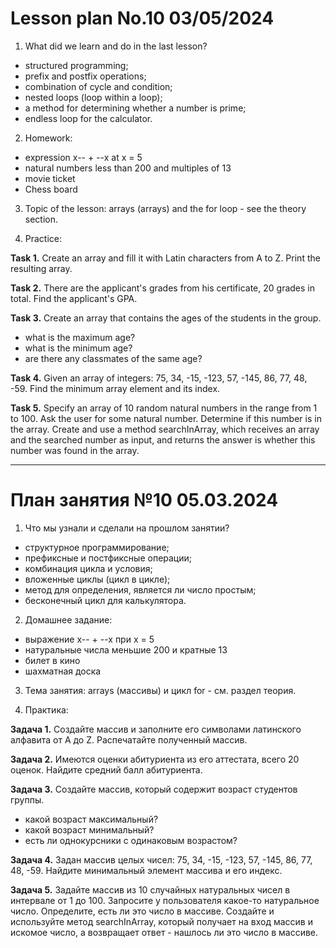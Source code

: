 # Lesson plan No.10 03/05/2024

1. What did we learn and do in the last lesson?
- structured programming;
- prefix and postfix operations;
- combination of cycle and condition;
- nested loops (loop within a loop);
- a method for determining whether a number is prime;
- endless loop for the calculator.

2. Homework:
- expression x-- + --x at x = 5
- natural numbers less than 200 and multiples of 13
- movie ticket
- Chess board

3. Topic of the lesson:
   arrays (arrays) and the for loop - see the theory section.

4. Practice:

**Task 1.**
Create an array and fill it with Latin characters from A to Z.
Print the resulting array.

**Task 2.**
There are the applicant's grades from his certificate, 20 grades in total.
Find the applicant's GPA.

**Task 3.**
Create an array that contains the ages of the students in the group.
- what is the maximum age?
- what is the minimum age?
- are there any classmates of the same age?

**Task 4.**
Given an array of integers: 75, 34, -15, -123, 57, -145, 86, 77, 48, -59.
Find the minimum array element and its index.

**Task 5.**
Specify an array of 10 random natural numbers in the range from 1 to 100.
Ask the user for some natural number.
Determine if this number is in the array. Create and use a method
searchInArray, which receives an array and the searched number as input, and returns
the answer is whether this number was found in the array.

---------------------------------

# План занятия №10 05.03.2024

1. Что мы узнали и сделали на прошлом занятии?
- структурное программирование;
- префиксные и постфиксные операции;
- комбинация цикла и условия;
- вложенные циклы (цикл в цикле);
- метод для определения, является ли число простым;
- бесконечный цикл для калькулятора.

2. Домашнее задание:
- выражение x-- + --x при x = 5
- натуральные числа меньшие 200 и кратные 13
- билет в кино
- шахматная доска

3. Тема занятия:
arrays (массивы) и цикл for - см. раздел теория.

4. Практика:

**Задача 1.**
Создайте массив и заполните его символами латинского алфавита от A до Z.
Раcпечатайте полученный массив.

**Задача 2.**
Имеются оценки абитуриента из его аттестата, всего 20 оценок.
Найдите средний балл абитуриента.

**Задача 3.**
Создайте массив, который содержит возраст студентов группы.
- какой возраст максимальный?
- какой возраст минимальный?
- есть ли однокурсники с одинаковым возрастом?

**Задача 4.**
Задан массив целых чисел: 75, 34, -15, -123, 57, -145, 86, 77, 48, -59.
Найдите минимальный элемент массива и его индекс.

**Задача 5.**
Задайте массив из 10 случайных натуральных чисел в интервале от 1 до 100.
Запросите у пользователя какое-то натуральное число.
Определите, есть ли это число в массиве. Создайте и используйте метод
searchInArray, который получает на вход массив и искомое число, а возвращает
ответ - нашлось ли это число в массиве.
